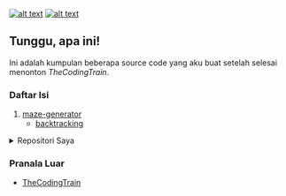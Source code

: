 [![alt text][2.1]][2]
[![alt text][6.1]][6]

## Tunggu, apa ini!
Ini adalah kumpulan beberapa source code yang aku buat setelah selesai menonton <i>TheCodingTrain</i>.

### Daftar Isi
1. [maze-generator](https://github.com/zevtyardt/coding-challenge/tree/main/maze-generator)
   * [backtracking](https://github.com/zevtyardt/coding-challenge/blob/main/maze-generator/backtracking.py)

<details>
    <summary>Repositori Saya</summary>

 1. [regex-project-alternation](https://github.com/zevtyardt/regex-project-alternation)

</details>

### Pranala Luar
 * [TheCodingTrain](https://m.youtube.com/channel/UCvjgXvBlbQiydffZU7m1_aw)

[2.1]: http://i.imgur.com/P3YfQoD.png (facebook icon with padding)
[6.1]: http://i.imgur.com/0o48UoR.png (github icon with padding)


[2]: http://www.facebook.com/valxyriee
[6]: http://www.github.com/zevtyardt
